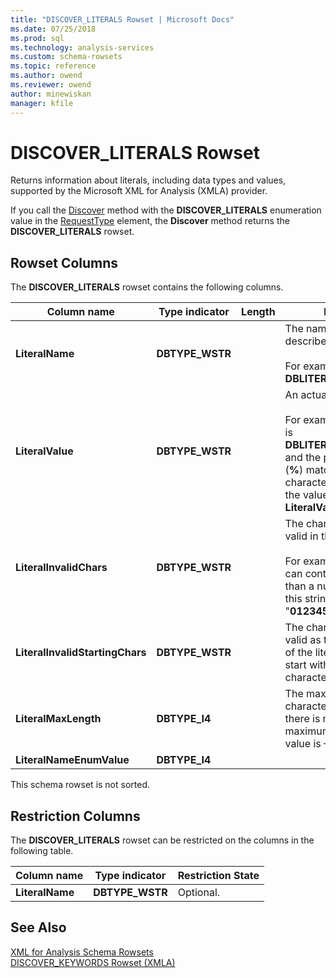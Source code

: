 ```yaml
---
title: "DISCOVER_LITERALS Rowset | Microsoft Docs"
ms.date: 07/25/2018
ms.prod: sql
ms.technology: analysis-services
ms.custom: schema-rowsets
ms.topic: reference
ms.author: owend
ms.reviewer: owend
author: minewiskan
manager: kfile
---
```

# DISCOVER_LITERALS Rowset

  Returns information about literals, including data types and values, supported by the Microsoft XML for Analysis (XMLA) provider.  
  
 If you call the [Discover](../../xmla/xml-elements-methods-discover.md) method with the **DISCOVER_LITERALS** enumeration value in the [RequestType](../../xmla/xml-elements-properties/requesttype-element-xmla.md) element, the **Discover** method returns the **DISCOVER_LITERALS** rowset.  
  
## Rowset Columns  
 The **DISCOVER_LITERALS** rowset contains the following columns.  
  
|Column name|Type indicator|Length|Description|  
|-----------------|--------------------|------------|-----------------|  
|**LiteralName**|**DBTYPE_WSTR**||The name of the literal described in the row.<br /><br /> For example: **DBLITERAL_LIKE_PERCENT**|  
|**LiteralValue**|**DBTYPE_WSTR**||An actual literal value.<br /><br /> For example, if **LiteralName** is **DBLITERAL_LIKE_PERCENT** and the percent character (**%**) matches zero or more characters in a LIKE clause, the value of the **LiteralValue** column is "**%**".|  
|**LiteralInvalidChars**|**DBTYPE_WSTR**||The characters that are not valid in the literal.<br /><br /> For example, if table names can contain anything other than a numeric character, this string is "**0123456789**".|  
|**LiteralInvalidStartingChars**|**DBTYPE_WSTR**||The characters that are not valid as the first character of the literal. If the literal can start with any valid character, this is **null**.|  
|**LiteralMaxLength**|**DBTYPE_I4**||The maximum number of characters in the literal. If there is no maximum or the maximum is unknown, the value is –1.|  
|**LiteralNameEnumValue**|**DBTYPE_I4**|||  
  
 This schema rowset is not sorted.  
  
## Restriction Columns  
 The **DISCOVER_LITERALS** rowset can be restricted on the columns in the following table.  
  
|Column name|Type indicator|Restriction State|  
|-----------------|--------------------|-----------------------|  
|**LiteralName**|**DBTYPE_WSTR**|Optional.|  
  
## See Also  
 [XML for Analysis Schema Rowsets](xml-for-analysis-schema-rowsets.md)   
 [DISCOVER_KEYWORDS Rowset &#40;XMLA&#41;](discover-keywords-rowset-xmla.md)  
  
  
